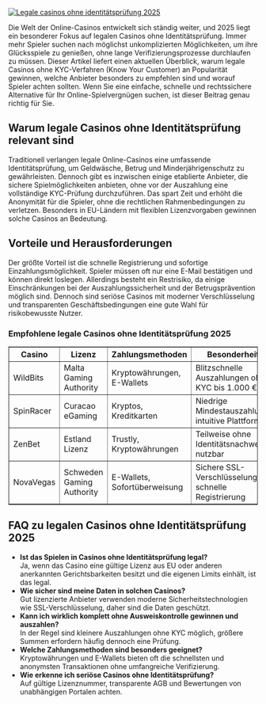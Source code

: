 [![Legale casinos ohne identitätsprüfung 2025](https://123-caf.pages.dev/gitsignup.png)](https://vrmoo.ru/Bt82HjjY)

<div>     <p>Die Welt der Online-Casinos entwickelt sich ständig weiter, und 2025 liegt ein besonderer Fokus auf legalen Casinos ohne Identitätsprüfung. Immer mehr Spieler suchen nach möglichst unkomplizierten Möglichkeiten, um ihre Glücksspiele zu genießen, ohne lange Verifizierungsprozesse durchlaufen zu müssen. Dieser Artikel liefert einen aktuellen Überblick, warum legale Casinos ohne KYC-Verfahren (Know Your Customer) an Popularität gewinnen, welche Anbieter besonders zu empfehlen sind und worauf Spieler achten sollten. Wenn Sie eine einfache, schnelle und rechtssichere Alternative für Ihr Online-Spielvergnügen suchen, ist dieser Beitrag genau richtig für Sie.</p>        <h2>Warum legale Casinos ohne Identitätsprüfung relevant sind</h2>     <p>Traditionell verlangen legale Online-Casinos eine umfassende Identitätsprüfung, um Geldwäsche, Betrug und Minderjährigenschutz zu gewährleisten. Dennoch gibt es inzwischen einige etablierte Anbieter, die sichere Spielmöglichkeiten anbieten, ohne vor der Auszahlung eine vollständige KYC-Prüfung durchzuführen. Das spart Zeit und erhöht die Anonymität für die Spieler, ohne die rechtlichen Rahmenbedingungen zu verletzen. Besonders in EU-Ländern mit flexiblen Lizenzvorgaben gewinnen solche Casinos an Bedeutung.</p>        <h2>Vorteile und Herausforderungen</h2>     <p>Der größte Vorteil ist die schnelle Registrierung und sofortige Einzahlungsmöglichkeit. Spieler müssen oft nur eine E-Mail bestätigen und können direkt loslegen. Allerdings besteht ein Restrisiko, da einige Einschränkungen bei der Auszahlungssicherheit und der Betrugsprävention möglich sind. Dennoch sind seriöse Casinos mit moderner Verschlüsselung und transparenten Geschäftsbedingungen eine gute Wahl für risikobewusste Nutzer.</p>        <h3>Empfohlene legale Casinos ohne Identitätsprüfung 2025</h3>     <table border="1" cellpadding="6" cellspacing="0">       <thead>         <tr>           <th>Casino</th>           <th>Lizenz</th>           <th>Zahlungsmethoden</th>           <th>Besonderheit</th>         </tr>       </thead>       <tbody>         <tr>           <td>WildBits</td>           <td>Malta Gaming Authority</td>           <td>Kryptowährungen, E-Wallets</td>           <td>Blitzschnelle Auszahlungen ohne KYC bis 1.000 €</td>         </tr>         <tr>           <td>SpinRacer</td>           <td>Curacao eGaming</td>           <td>Kryptos, Kreditkarten</td>           <td>Niedrige Mindestauszahlung, intuitive Plattform</td>         </tr>         <tr>           <td>ZenBet</td>           <td>Estland Lizenz</td>           <td>Trustly, Kryptowährungen</td>           <td>Teilweise ohne Identitätsnachweis nutzbar</td>         </tr>         <tr>           <td>NovaVegas</td>           <td>Schweden Gaming Authority</td>           <td>E-Wallets, Sofortüberweisung</td>           <td>Sichere SSL-Verschlüsselung, schnelle Registrierung</td>         </tr>       </tbody>     </table>        <h2>FAQ zu legalen Casinos ohne Identitätsprüfung 2025</h2>     <ul>       <li><strong>Ist das Spielen in Casinos ohne Identitätsprüfung legal?</strong><br>Ja, wenn das Casino eine gültige Lizenz aus EU oder anderen anerkannten Gerichtsbarkeiten besitzt und die eigenen Limits einhält, ist das legal.</li>       <li><strong>Wie sicher sind meine Daten in solchen Casinos?</strong><br>Gut lizenzierte Anbieter verwenden moderne Sicherheitstechnologien wie SSL-Verschlüsselung, daher sind die Daten geschützt.</li>       <li><strong>Kann ich wirklich komplett ohne Ausweiskontrolle gewinnen und auszahlen?</strong><br>In der Regel sind kleinere Auszahlungen ohne KYC möglich, größere Summen erfordern häufig dennoch eine Prüfung.</li>       <li><strong>Welche Zahlungsmethoden sind besonders geeignet?</strong><br>Kryptowährungen und E-Wallets bieten oft die schnellsten und anonymsten Transaktionen ohne umfangreiche Verifizierung.</li>       <li><strong>Wie erkenne ich seriöse Casinos ohne Identitätsprüfung?</strong><br>Auf gültige Lizenznummer, transparente AGB und Bewertungen von unabhängigen Portalen achten.</li>     </ul>   </div>